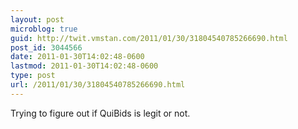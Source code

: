 ```yaml
---
layout: post
microblog: true
guid: http://twit.vmstan.com/2011/01/30/31804540785266690.html
post_id: 3044566
date: 2011-01-30T14:02:48-0600
lastmod: 2011-01-30T14:02:48-0600
type: post
url: /2011/01/30/31804540785266690.html
---
```

Trying to figure out if QuiBids is legit or not.

